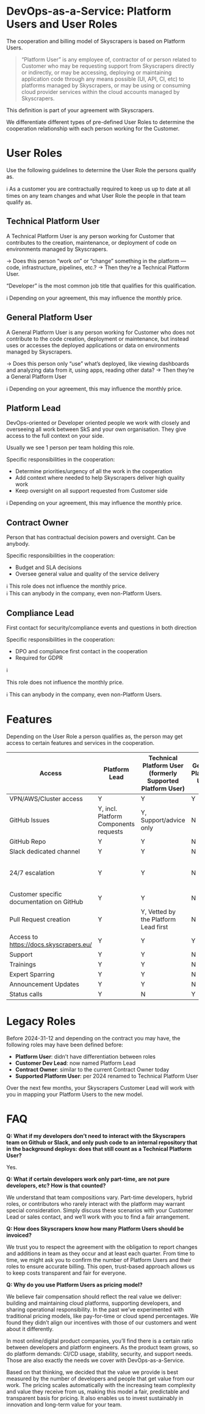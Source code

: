 # DevOps-as-a-Service: Platform Users and User Roles

The cooperation and billing model of Skyscrapers is based on Platform Users. 

> “Platform User” is any employee of, contractor of or person related to Customer who may be requesting support from Skyscrapers directly or indirectly, or may be accessing, deploying or maintaining application code through any means possible (UI, API, CI, etc) to platforms managed by Skyscrapers, or may be using or consuming cloud provider services within the cloud accounts managed by Skyscrapers.
> 

This definition is part of your agreement with Skyscrapers.

We differentiate different types of pre-defined User Roles to determine the cooperation relationship with each person working for the Customer.

# User Roles

Use the following guidelines to determine the User Role the persons qualify as.

ℹ️ As a customer you are contractually required to keep us up to date at all times on any team changes and what User Role the people in that team qualify as.

## Technical Platform User

A Technical Platform User is any person working for Customer that contributes to the creation, maintenance, or deployment of code on environments managed by Skyscrapers.

→ Does this person “work on” or “change” something in the platform — code, infrastructure, pipelines, etc.? → Then they’re a Technical Platform User.

“Developer” is the most common job title that qualifies for this qualification.

<aside>
ℹ️ Depending on your agreement, this may influence the monthly price.

</aside>

## General Platform User

A General Platform User is any person working for Customer who does not contribute to the code creation, deployment or maintenance, but instead uses or accesses the deployed applications or data on environments managed by Skyscrapers.

→ Does this person only “use” what’s deployed, like viewing dashboards and analyzing data from it, using apps, reading other data? → Then they’re a General Platform User

<aside>
ℹ️ Depending on your agreement, this may influence the monthly price.

</aside>

## Platform Lead

DevOps-oriented or Developer oriented people we work with closely and overseeing all work between SkS and your own organisation. They give access to the full context on your side.

Usually we see 1 person per team holding this role.

Specific responsibilities in the cooperation:

- Determine priorities/urgency of all the work in the cooperation
- Add context where needed to help Skyscrapers deliver high quality work
- Keep oversight on all support requested from Customer side

<aside>
ℹ️ Depending on your agreement, this may influence the monthly price.

</aside>

## Contract Owner

Person that has contractual decision powers and oversight. Can be anybody.

Specific responsibilities in the cooperation:

- Budget and SLA decisions
- Oversee general value and quality of the service delivery

<aside>
ℹ️ This role does not influence the monthly price. 
</aside>

<aside>
ℹ️ This can anybody in the company, even non-Platform Users.
</aside>

## Compliance Lead

First contact for security/compliance events and questions in both direction

Specific responsibilities in the cooperation:

- DPO and compliance first contact in the cooperation
- Required for GDPR

<aside>
ℹ️

This role does not influence the monthly price. 

</aside>

<aside>
ℹ️ This can anybody in the company, even non-Platform Users.
</aside>


# Features

Depending on the User Role a person qualifies as, the person may get access to certain features and services in the cooperation.

| Access | **Platform Lead** | **Technical Platform User (formerly Supported Platform User)** | **General Platform User** | **Contract Owner** | **Compliance Lead** |
| --- | --- | --- | --- | --- | --- |
| VPN/AWS/Cluster access | Y | Y | Y | Y | Y |
| GitHub Issues | Y, incl. Platform Components requests | Y, Support/advice only | N | Y | N |
| GitHub Repo | Y | Y | N | Y | N |
| Slack dedicated channel | Y | Y | N | N | N |
| 24/7 escalation | Y | Y | N | N | Y, for security and data incidents |
| Customer specific documentation on GitHub | Y | Y | N | Y | N |
| Pull Request creation | Y | Y, Vetted by the Platform Lead first | N | N | N |
| Access to https://docs.skyscrapers.eu/ | Y | Y | Y | Y | N |
| Support | Y | Y | N | N | N |
| Trainings | Y | Y | N | N | N |
| Expert Sparring | Y | Y | N | N | N |
| Announcement Updates | Y | Y | N | N | N |
| Status calls | Y | N | Y | N | N |

# Legacy Roles

Before 2024-31-12 and depending on the contract you may have, the following roles may have been defined before:

- **Platform User**: didn’t have differentiation between roles
- **Customer Dev Lead**: now named Platform Lead
- **Contract Owner**: similar to the current Contract Owner today
- **Supported Platform User**: per 2024 renamed to Technical Platform User

Over the next few months, your Skyscrapers Customer Lead will work with you in mapping your Platform Users to the new model.

# FAQ

**Q: What if my developers don’t need to interact with the Skyscrapers team on Github or Slack, and only push code to an internal repository that in the background deploys: does that still count as a Technical Platform User?**

Yes.

**Q: What if certain developers work only part-time, are not pure developers, etc? How is that counted?**

We understand that team compositions vary. Part-time developers, hybrid roles, or contributors who rarely interact with the platform may warrant special consideration. Simply discuss these scenarios with your Customer Lead or sales contact, and we’ll work with you to find a fair arrangement.

**Q: How does Skyscrapers know how many Platform Users should be invoiced?**

We trust you to respect the agreement with the obligation to report changes and additions in team as they occur and at least each quarter. From time to time, we might ask you to confirm the number of Platform Users and their roles to ensure accurate billing. This open, trust-based approach allows us to keep costs transparent and fair for everyone.

**Q: Why do you use Platform Users as pricing model?**

We believe fair compensation should reflect the real value we deliver: building and maintaining cloud platforms, supporting developers, and sharing operational responsibility. In the past we’ve experimented with traditional pricing models, like pay-for-time or cloud spend percentages. We found they didn’t align our incentives with those of our customers and went about it differently.

In most online/digital product companies, you’ll find there is a certain ratio between developers and platform engineers. As the product team grows, so do platform demands: CI/CD usage, stability, security, and support needs. Those are also exactly the needs we cover with DevOps-as-a-Service.

Based on that thinking, we decided that the value we provide is best measured by the number of developers and people that get value from our work. The pricing scales automatically with the increasing team complexity and value they receive from us, making this model a fair, predictable and transparent basis for pricing. It also enables us to invest sustainably in innovation and long-term value for your team.
